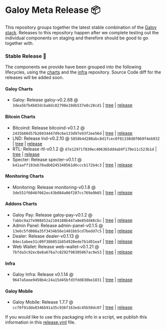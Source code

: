 # Galoy Meta Release 📦

This repository groups together the latest stable combination of the [Galoy stack](https://github.com/GaloyMoney/awesome-galoy#tech-components). 
Releases to this repository happen after we complete testing out the individual components on staging and therefore should be good to go together with.

### Stable Release 🎉

The components we provide have been grouped into the following lifecycles, using the [charts](https://github.com/GaloyMoney/charts) and the [infra](https://github.com/GaloyMoney/galoy-infra) repository. 
Source Code diff for the releases will be added soon.

#### Galoy Charts
- Galoy: Release galoy-v0.2.68 @ `3dea5bfb4b03dcba8dc82798e10db537e8c28cd1` | [tree](https://github.com/GaloyMoney/charts/tree/3dea5bfb4b03dcba8dc82798e10db537e8c28cd1/charts/galoy) | [release](https://github.com/GaloyMoney/charts/releases/tag/galoy-v0.2.68)

#### Bitcoin Charts
- Bitcoind: Release bitcoind-v0.1.2 @ `2435b80d57b26934447d9c6e133d97e93f2ee56d` | [tree](https://github.com/GaloyMoney/charts/tree/2435b80d57b26934447d9c6e133d97e93f2ee56d/charts/bitcoind) | [release](https://github.com/GaloyMoney/charts/releases/tag/bitcoind-v0.1.2)
- LND: Release lnd-v0.2.10 @ `5858b4d280abc8d1fcec0f01330d8f069f4eb932` | [tree](https://github.com/GaloyMoney/charts/tree/5858b4d280abc8d1fcec0f01330d8f069f4eb932/charts/lnd) | [release](https://github.com/GaloyMoney/charts/releases/tag/lnd-v0.2.10)
- RTL: Release rtl-v0.1.2 @ `d7e12971f830ec406365dd4ab9f170e11c523b1d` | [tree](https://github.com/GaloyMoney/charts/tree/d7e12971f830ec406365dd4ab9f170e11c523b1d/charts/rtl) | [release](https://github.com/GaloyMoney/charts/releases/tag/rtl-v0.1.2)
- Specter: Release specter-v0.1.1 @ `b41aaff193eb70adb0245348561d6cccb172b4c3` | [tree](https://github.com/GaloyMoney/charts/tree/b41aaff193eb70adb0245348561d6cccb172b4c3/charts/specter) | [release](https://github.com/GaloyMoney/charts/releases/tag/specter-v0.1.1)

#### Monitoring Charts
- Monitoring: Release monitoring-v0.1.8 @ `3de551f6046f662ec43b084a06f207cc769a9b65` | [tree](https://github.com/GaloyMoney/charts/tree/3de551f6046f662ec43b084a06f207cc769a9b65/charts/monitoring) | [release](https://github.com/GaloyMoney/charts/releases/tag/monitoring-v0.1.8)

#### Addons Charts
- Galoy Pay: Release galoy-pay-v0.1.2 @ `fabbc9a27e908452a2104188b447a0e85dd48cbc` | [tree](https://github.com/GaloyMoney/charts/tree/fabbc9a27e908452a2104188b447a0e85dd48cbc/charts/galoy-pay) | [release](https://github.com/GaloyMoney/charts/releases/tag/galoy-pay-v0.1.2)
- Admin Panel: Release admin-panel-v0.1.5 @ `13e6c5fd086a35f3434b56e1401bb5cd7bedd7c5` | [tree](https://github.com/GaloyMoney/charts/tree/13e6c5fd086a35f3434b56e1401bb5cd7bedd7c5/charts/admin-panel) | [release](https://github.com/GaloyMoney/charts/releases/tag/admin-panel-v0.1.5)
- Dealer: Release dealer-v0.1.13 @ `84ec1abee31c09f386051b854920ede7b1d91eaf` | [tree](https://github.com/GaloyMoney/charts/tree/84ec1abee31c09f386051b854920ede7b1d91eaf/charts/dealer) | [release](https://github.com/GaloyMoney/charts/releases/tag/dealer-v0.1.13)
- Web Wallet: Release web-wallet-v0.1.21 @ `7bfda3c92ec8e8a676a7c8292f98305067ac9e53` | [tree](https://github.com/GaloyMoney/charts/tree/7bfda3c92ec8e8a676a7c8292f98305067ac9e53/charts/web_wallet) | [release](https://github.com/GaloyMoney/charts/releases/tag/web-wallet-v0.1.21)

#### Infra

- Galoy Infra: Release v0.1.14 @ `9647a5eee9450b4c24a15d45bfd3fdd830be1831` | [tree](https://github.com/GaloyMoney/galoy-infra/tree/9647a5eee9450b4c24a15d45bfd3fdd830be1831) | [release](https://github.com/GaloyMoney/galoy-infra/releases/tag/v0.1.14)

#### Galoy Mobile

- Galoy Mobile: Release 1.7.7 @ `ccf0f91dde8346b91a35c936f163edc45b50dc07` | [tree](https://github.com/GaloyMoney/galoy-mobile/tree/ccf0f91dde8346b91a35c936f163edc45b50dc07) | [release](https://github.com/GaloyMoney/galoy-mobile/releases/tag/1.7.7)

If you would like to use this packaging info in a script, we publish this information in this [release.yml](./release.yml) file.
